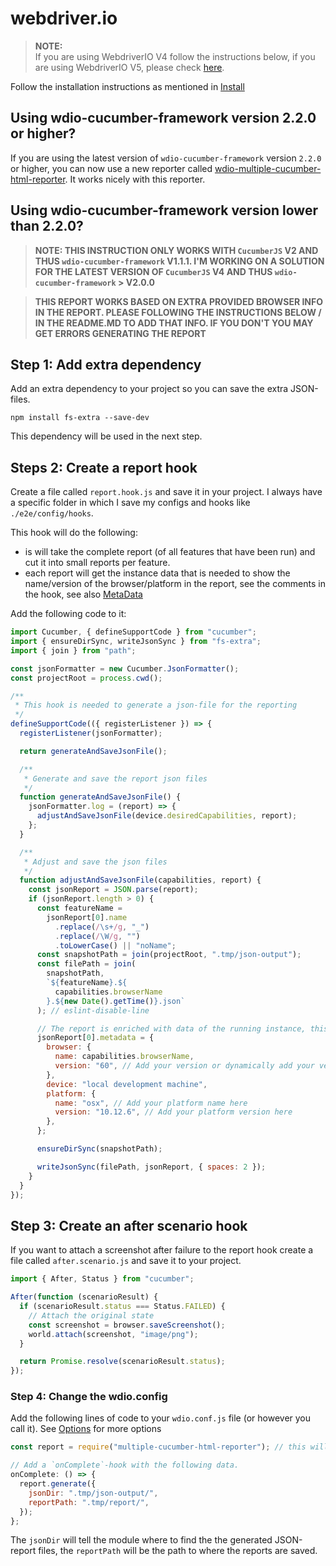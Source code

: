 # webdriver.io

> **NOTE:<br>**
> If you are using WebdriverIO V4 follow the instructions below, if you are using WebdriverIO V5, please check [here](https://github.com/WasiqB/wdio-cucumberjs-json-reporter).

Follow the installation instructions as mentioned in [Install](../README.MD#install)

## Using wdio-cucumber-framework version 2.2.0 or higher?

If you are using the latest version of `wdio-cucumber-framework` version `2.2.0` or higher, you can now use a new reporter called [wdio-multiple-cucumber-html-reporter](https://github.com/WasiqB/wdio-multiple-cucumber-html-reporter).
It works nicely with this reporter.

## Using wdio-cucumber-framework version lower than 2.2.0?

> **NOTE: THIS INSTRUCTION ONLY WORKS WITH `CucumberJS` V2 AND THUS `wdio-cucumber-framework` V1.1.1. I'M WORKING ON A SOLUTION FOR THE LATEST VERSION OF `CucumberJS` V4 AND THUS `wdio-cucumber-framework` > V2.0.0**

> **THIS REPORT WORKS BASED ON EXTRA PROVIDED BROWSER INFO IN THE REPORT. PLEASE FOLLOWING THE INSTRUCTIONS BELOW / IN THE README.MD TO ADD THAT INFO. IF YOU DON'T YOU MAY GET ERRORS GENERATING THE REPORT**

## Step 1: Add extra dependency

Add an extra dependency to your project so you can save the extra JSON-files.

`npm install fs-extra --save-dev`

This dependency will be used in the next step.

## Steps 2: Create a report hook

Create a file called `report.hook.js` and save it in your project. I always have a specific folder in which I save my configs and hooks like `./e2e/config/hooks`.

This hook will do the following:

- is will take the complete report (of all features that have been run) and cut it into small reports per feature.
- each report will get the instance data that is needed to show the name/version of the browser/platform in the report, see the comments in the hook, see also [MetaData](../README.MD#metadata-1)

Add the following code to it:

```js
import Cucumber, { defineSupportCode } from "cucumber";
import { ensureDirSync, writeJsonSync } from "fs-extra";
import { join } from "path";

const jsonFormatter = new Cucumber.JsonFormatter();
const projectRoot = process.cwd();

/**
 * This hook is needed to generate a json-file for the reporting
 */
defineSupportCode(({ registerListener }) => {
  registerListener(jsonFormatter);

  return generateAndSaveJsonFile();

  /**
   * Generate and save the report json files
   */
  function generateAndSaveJsonFile() {
    jsonFormatter.log = (report) => {
      adjustAndSaveJsonFile(device.desiredCapabilities, report);
    };
  }

  /**
   * Adjust and save the json files
   */
  function adjustAndSaveJsonFile(capabilities, report) {
    const jsonReport = JSON.parse(report);
    if (jsonReport.length > 0) {
      const featureName =
        jsonReport[0].name
          .replace(/\s+/g, "_")
          .replace(/\W/g, "")
          .toLowerCase() || "noName";
      const snapshotPath = join(projectRoot, ".tmp/json-output");
      const filePath = join(
        snapshotPath,
        `${featureName}.${
          capabilities.browserName
        }.${new Date().getTime()}.json`
      ); // eslint-disable-line

      // The report is enriched with data of the running instance, this is needed to show the name/version of the browser/platform in the report
      jsonReport[0].metadata = {
        browser: {
          name: capabilities.browserName,
          version: "60", // Add your version or dynamically add your version here
        },
        device: "local development machine",
        platform: {
          name: "osx", // Add your platform name here
          version: "10.12.6", // Add your platform version here
        },
      };

      ensureDirSync(snapshotPath);

      writeJsonSync(filePath, jsonReport, { spaces: 2 });
    }
  }
});
```

## Step 3: Create an after scenario hook

If you want to attach a screenshot after failure to the report hook create a file called `after.scenario.js` and save it to your project.

```js
import { After, Status } from "cucumber";

After(function (scenarioResult) {
  if (scenarioResult.status === Status.FAILED) {
    // Attach the original state
    const screenshot = browser.saveScreenshot();
    world.attach(screenshot, "image/png");
  }

  return Promise.resolve(scenarioResult.status);
});
```

### Step 4: Change the wdio.config

Add the following lines of code to your `wdio.conf.js` file (or however you call it). See [Options](../README.MD#options) for more options

```js
const report = require("multiple-cucumber-html-reporter"); // this will add the reporter to your config

// Add a `onComplete`-hook with the following data.
onComplete: () => {
  report.generate({
    jsonDir: ".tmp/json-output/",
    reportPath: ".tmp/report/",
  });
};
```

The `jsonDir` will tell the module where to find the the generated JSON-report files, the `reportPath` will be the path to where the reports are saved.
